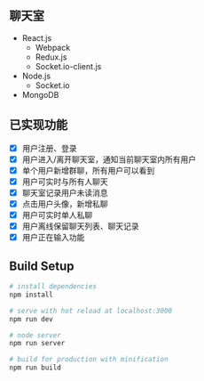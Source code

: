 ## 聊天室

- React.js
    * Webpack
    * Redux.js
    * Socket.io-client.js
- Node.js
    * Socket.io
- MongoDB

## 已实现功能
- [x] 用户注册、登录
- [x] 用户进入/离开聊天室，通知当前聊天室内所有用户
- [x] 单个用户新增群聊，所有用户可以看到
- [x] 用户可实时与所有人聊天
- [x] 聊天室记录用户未读消息
- [x] 点击用户头像，新增私聊
- [x] 用户可实时单人私聊
- [x] 用户离线保留聊天列表、聊天记录
- [x] 用户正在输入功能

## Build Setup

``` bash
# install dependencies
npm install

# serve with hot reload at localhost:3000
npm run dev

# node server
npm run server

# build for production with minification
npm run build
```
